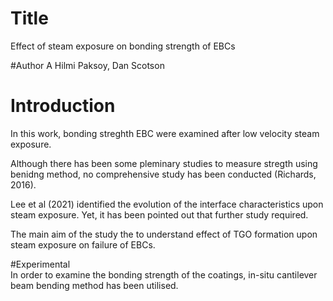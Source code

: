 # Title
Effect of steam exposure on bonding strength of EBCs

#Author
A Hilmi Paksoy, Dan Scotson

# Introduction
In this work, bonding streghth EBC were examined after low velocity steam exposure.

Although there has been some pleminary studies to measure stregth using benidng method, no comprehensive study has been conducted (Richards, 2016). 

Lee et al (2021) identified the evolution of the interface characteristics upon steam exposure. Yet, it has been pointed out that further study required.

The main aim of the study the to understand effect of TGO formation upon steam exposure on failure of EBCs.

#Experimental	
In order to examine the bonding strength of the coatings, in-situ cantilever beam bending method has been utilised. 
